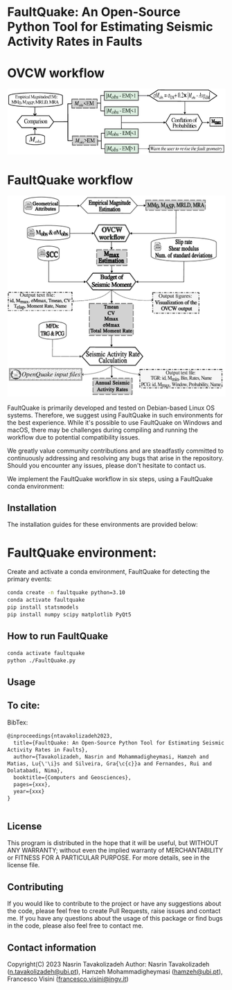 #  FaultQuake: An Open-Source Python Tool for Estimating Seismic Activity Rates in Faults


# OVCW workflow

![FaultQuake](https://github.com/GeoSignalAnalysis/FaultQuake/blob/main/drawing_conflation6.png)



# FaultQuake workflow



![FaultQuake](https://github.com/GeoSignalAnalysis/FaultQuake/blob/main/FaultQuake_workflow.png)


FaultQuake is primarily developed and tested on Debian-based Linux OS systems. Therefore, we suggest using FaultQuake in such environments for the best experience. While it's possible to use FaultQuake on Windows and macOS, there may be challenges during compiling and running the workflow due to potential compatibility issues.

We greatly value community contributions and are steadfastly committed to continuously addressing and resolving any bugs that arise in the repository. Should you encounter any issues, please don't hesitate to contact us.

We implement the FaultQuake workflow in six steps, using a FaultQuake conda environment:

## Installation
The installation guides for these environments are provided below:

# FaultQuake environment:
Create and activate a conda environment, FaultQuake for detecting the primary events:


```bash
conda create -n faultquake python=3.10
conda activate faultquake
pip install statsmodels
pip install numpy scipy matplotlib PyQt5

```


## How to run FaultQuake 
```bash
conda activate faultquake
python ./FaultQuake.py

```


## Usage 


 

## To cite: 




BibTex:
```
@inproceedings{ntavakolizadeh2023,
  title={FaultQuake: An Open-Source Python Tool for Estimating Seismic Activity Rates in Faults},
  author={Tavakolizadeh, Nasrin and Mohammadigheymasi, Hamzeh and Matias, Lu{\'\i}s and Silveira, Gra{\c{c}}a and Fernandes, Rui and Dolatabadi, Nima},
  booktitle={Computers and Geosciences},
  pages={xxx},
  year={xxx}
}


```

## License 
This program is distributed in the hope that it will be useful, but WITHOUT ANY WARRANTY; without even the implied warranty of MERCHANTABILITY or FITNESS FOR A PARTICULAR PURPOSE. For more details, see in the license file.

## Contributing
If you would like to contribute to the project or have any suggestions about the code, please feel free to create Pull Requests, raise issues and contact me. 
If you have any questions about the usage of this package or find bugs in the code, please also feel free to contact me.

## Contact information 
Copyright(C) 2023 Nasrin Tavakolizadeh 
Author: Nasrin Tavakolizadeh (n.tavakolizadeh@ubi.pt), Hamzeh Mohammadigheymasi (hamzeh@ubi.pt), Francesco Visini (francesco.visini@ingv.it)



